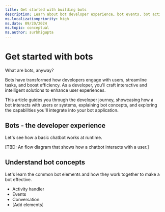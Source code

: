 ```yaml
---
title: Get started with building bots
description: Learn about bot developer experience, bot events, bot activity handler, bot types and scopes
ms.localizationpriority: high
ms.date: 09/20/2024
ms.topic: conceptual
ms.author: surbhigupta
---
```


# Get started with bots

What are bots, anyway?

Bots have transformed how developers engage with users, streamline tasks, and boost efficiency. As a developer, you'll craft interactive and intelligent solutions to enhance user experiences.

This article guides you through the developer journey, showcasing how a bot interacts with users or systems, explaining bot concepts, and exploring the capabilities you'll integrate into your bot application.

## Bots - the developer experience

Let's see how a basic chatbot works at runtime.

[TBD: An flow diagram that shows how a chatbot interacts with a user.]

## Understand bot concepts

Let's learn the common bot elements and how they work together to make a bot effective.

* Activity handler
* Events
* Conversation
* [Add elements]
